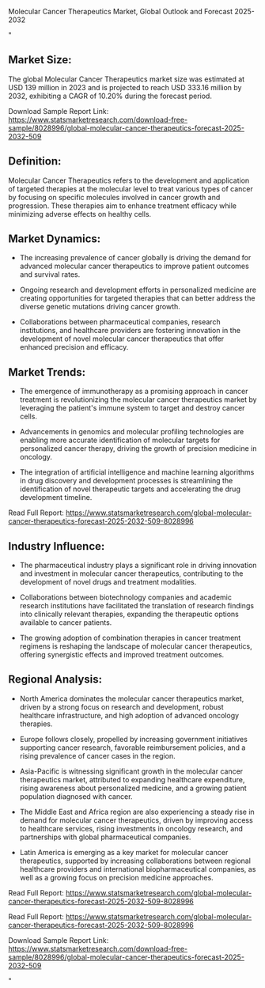 Molecular Cancer Therapeutics Market, Global Outlook and Forecast 2025-2032

"<!DOCTYPE html>
<html>
<head>
    <title>Molecular Cancer Therapeutics Market, Global Outlook and Forecast 2025-2032</title>
</head>
<body>

<h2>Market Size:</h2>
<p>The global Molecular Cancer Therapeutics market size was estimated at USD 139 million in 2023 and is projected to reach USD 333.16 million by 2032, exhibiting a CAGR of 10.20% during the forecast period.</p>
<p>Download Sample Report Link: <a href='https://www.statsmarketresearch.com/download-free-sample/8028996/global-molecular-cancer-therapeutics-forecast-2025-2032-509'>https://www.statsmarketresearch.com/download-free-sample/8028996/global-molecular-cancer-therapeutics-forecast-2025-2032-509</a></p>

<h2>Definition:</h2>
<p>Molecular Cancer Therapeutics refers to the development and application of targeted therapies at the molecular level to treat various types of cancer by focusing on specific molecules involved in cancer growth and progression. These therapies aim to enhance treatment efficacy while minimizing adverse effects on healthy cells.</p>

<h2>Market Dynamics:</h2>
<ul>
    <li><p>The increasing prevalence of cancer globally is driving the demand for advanced molecular cancer therapeutics to improve patient outcomes and survival rates.</p></li>
    <li><p>Ongoing research and development efforts in personalized medicine are creating opportunities for targeted therapies that can better address the diverse genetic mutations driving cancer growth.</p></li>
    <li><p>Collaborations between pharmaceutical companies, research institutions, and healthcare providers are fostering innovation in the development of novel molecular cancer therapeutics that offer enhanced precision and efficacy.</p></li>
</ul>

<h2>Market Trends:</h2>
<ul>
    <li><p>The emergence of immunotherapy as a promising approach in cancer treatment is revolutionizing the molecular cancer therapeutics market by leveraging the patient's immune system to target and destroy cancer cells.</p></li>
    <li><p>Advancements in genomics and molecular profiling technologies are enabling more accurate identification of molecular targets for personalized cancer therapy, driving the growth of precision medicine in oncology.</p></li>
    <li><p>The integration of artificial intelligence and machine learning algorithms in drug discovery and development processes is streamlining the identification of novel therapeutic targets and accelerating the drug development timeline.</p></li>
</ul>
<p>Read Full Report: <a href='https://www.statsmarketresearch.com/global-molecular-cancer-therapeutics-forecast-2025-2032-509-8028996'>https://www.statsmarketresearch.com/global-molecular-cancer-therapeutics-forecast-2025-2032-509-8028996</a></p>

<h2>Industry Influence:</h2>
<ul>
    <li><p>The pharmaceutical industry plays a significant role in driving innovation and investment in molecular cancer therapeutics, contributing to the development of novel drugs and treatment modalities.</p></li>
    <li><p>Collaborations between biotechnology companies and academic research institutions have facilitated the translation of research findings into clinically relevant therapies, expanding the therapeutic options available to cancer patients.</p></li>
    <li><p>The growing adoption of combination therapies in cancer treatment regimens is reshaping the landscape of molecular cancer therapeutics, offering synergistic effects and improved treatment outcomes.</p></li>
</ul>

<h2>Regional Analysis:</h2>
<ul>
    <li><p>North America dominates the molecular cancer therapeutics market, driven by a strong focus on research and development, robust healthcare infrastructure, and high adoption of advanced oncology therapies.</p></li>
    <li><p>Europe follows closely, propelled by increasing government initiatives supporting cancer research, favorable reimbursement policies, and a rising prevalence of cancer cases in the region.</p></li>
    <li><p>Asia-Pacific is witnessing significant growth in the molecular cancer therapeutics market, attributed to expanding healthcare expenditure, rising awareness about personalized medicine, and a growing patient population diagnosed with cancer.</p></li>
    <li><p>The Middle East and Africa region are also experiencing a steady rise in demand for molecular cancer therapeutics, driven by improving access to healthcare services, rising investments in oncology research, and partnerships with global pharmaceutical companies.</p>
    <li><p>Latin America is emerging as a key market for molecular cancer therapeutics, supported by increasing collaborations between regional healthcare providers and international biopharmaceutical companies, as well as a growing focus on precision medicine approaches.</p>
</ul>
<p>Read Full Report: <a href='https://www.statsmarketresearch.com/global-molecular-cancer-therapeutics-forecast-2025-2032-509-8028996'>https://www.statsmarketresearch.com/global-molecular-cancer-therapeutics-forecast-2025-2032-509-8028996</a></p>

<p>Read Full Report: <a href='https://www.statsmarketresearch.com/global-molecular-cancer-therapeutics-forecast-2025-2032-509-8028996'>https://www.statsmarketresearch.com/global-molecular-cancer-therapeutics-forecast-2025-2032-509-8028996</a></p>
<p>Download Sample Report Link: <a href='https://www.statsmarketresearch.com/download-free-sample/8028996/global-molecular-cancer-therapeutics-forecast-2025-2032-509'>https://www.statsmarketresearch.com/download-free-sample/8028996/global-molecular-cancer-therapeutics-forecast-2025-2032-509</a></p>

</body>
</html>"
